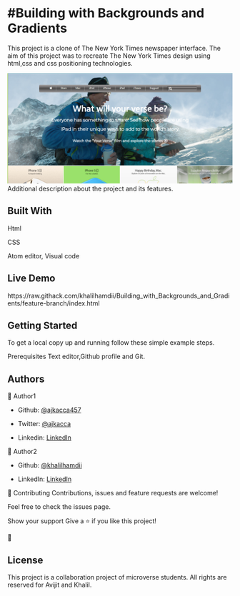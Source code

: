 <h1>#Building with Backgrounds and Gradients</h1>

This project is a clone of The New York Times newspaper interface. The aim of this project was to recreate The New York Times design using html,css and css positioning technologies.

<img src="images/project2.PNG" alt="projectimg">

</h1>Additional description about the project and its features.</h1>

<h2>Built With</h2>

Html

CSS

Atom editor, Visual code

<h2>Live Demo</h2>
https://raw.githack.com/khalilhamdii/Building_with_Backgrounds_and_Gradients/feature-branch/index.html

<h2>Getting Started</h2>
To get a local copy up and running follow these simple example steps.

Prerequisites
Text editor,Github profile and Git.

<h2>Authors</h2>

👤 Author1

- Github: [@ajkacca457](https://github.com/ajkacca457)

- Twitter: [@ajkacca](https://twiter.com/ajkacca)

- Linkedin: [LinkedIn](https://www.linkedin.com/in/avijit-karmaker-8738a54a/)

👤 Author2

- Github: [@khalilhamdii](https://github.com/khalilhamdii)

- LinkedIn: [LinkedIn](https://www.linkedin.com/in/khalilhamdi/)


🤝 Contributing
Contributions, issues and feature requests are welcome!

Feel free to check the issues page.

Show your support
Give a ⭐️ if you like this project!

📝 <h2>License</h2>
This project is a collaboration project of microverse students. All rights are reserved for Avijit and Khalil.
